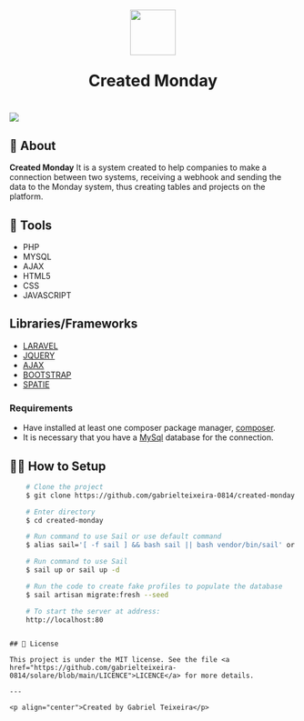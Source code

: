 <h1 align="center">
    <img height="80" src="https://img.icons8.com/external-phatplus-lineal-color-phatplus/64/000000/external-concept-digital-service-phatplus-lineal-color-phatplus.png"/>
    <p>Created Monday</p>
</h1>

<h1>
  <img src="public/img/vendas.gif" />
</h1>


## 🚨 About


**Created Monday** 
It is a system created to help companies to make a connection between two systems, receiving a webhook and sending the data to the Monday system, thus creating tables and projects on the platform.


## 🔨 Tools

- PHP
- MYSQL
- AJAX
- HTML5
- CSS
- JAVASCRIPT

## Libraries/Frameworks

- [LARAVEL](https://laravel.com/docs/8.x/installation)
- [JQUERY](https://jquery.com/)
- [AJAX](https://www.devmedia.com.br/o-que-e-o-ajax/6702)
- [BOOTSTRAP](https://getbootstrap.com/docs/5.0/getting-started/introduction/) 
- [SPATIE](https://spatie.be/docs/laravel-permission/v5/introduction) 


### Requirements

- Have installed at least one composer package manager, [composer](https://getcomposer.org/).
- It is necessary that you have a [MySql](https://www.mysql.com/) database for the connection.

## 👨‍💻 How to Setup

```bash
    # Clone the project
    $ git clone https://github.com/gabrielteixeira-0814/created-monday.git  
```

```bash
    # Enter directory
    $ cd created-monday
```

```bash
    # Run command to use Sail or use default command 
    $ alias sail='[ -f sail ] && bash sail || bash vendor/bin/sail' or ./vendor/bin/sail up
```

```bash
    # Run command to use Sail
    $ sail up or sail up -d
```

```bash
    # Run the code to create fake profiles to populate the database
    $ sail artisan migrate:fresh --seed
```
```bash
    # To start the server at address: 
    http://localhost:80
```
```

## 📝 License

This project is under the MIT license. See the file <a href="https://github.com/gabrielteixeira-0814/solare/blob/main/LICENCE">LICENCE</a> for more details.

---

<p align="center">Created by Gabriel Teixeira</p>

